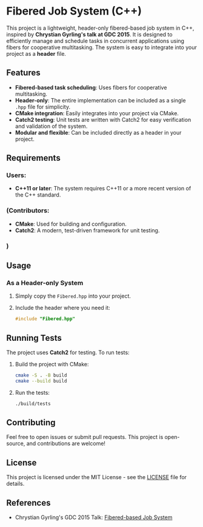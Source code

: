 # Fibered Job System (C++) 

This project is a lightweight, header-only fibered-based job system in C++, inspired by **Chrystian Gyrling's talk at GDC 2015**. It is designed to efficiently manage and schedule tasks in concurrent applications using fibers for cooperative multitasking. The system is easy to integrate into your project as a **header** file.

## Features

- **Fibered-based task scheduling**: Uses fibers for cooperative multitasking.
- **Header-only**: The entire implementation can be included as a single `.hpp` file for simplicity.
- **CMake integration**: Easily integrates into your project via CMake.
- **Catch2 testing**: Unit tests are written with Catch2 for easy verification and validation of the system.
- **Modular and flexible**: Can be included directly as a header in your project.

## Requirements

### Users:
- **C++11 or later**: The system requires C++11 or a more recent version of the C++ standard.
### (Contributors:
- **CMake**: Used for building and configuration.
- **Catch2**: A modern, test-driven framework for unit testing.
### )

## Usage

### As a Header-only System

1. Simply copy the `Fibered.hpp` into your project.

2. Include the header where you need it:

   ```cpp
   #include "Fibered.hpp"
   ```

## Running Tests

The project uses **Catch2** for testing. To run tests:

1. Build the project with CMake:

   ```bash
   cmake -S . -B build
   cmake --build build
   ```

2. Run the tests:

   ```bash
   ./build/tests
   ```

## Contributing

Feel free to open issues or submit pull requests. This project is open-source, and contributions are welcome!

## License

This project is licensed under the MIT License - see the [LICENSE](LICENSE) file for details.

## References

- Chrystian Gyrling's GDC 2015 Talk: [Fibered-based Job System](https://www.gdcvault.com/play/1022186/Parallelizing-the-Naughty-Dog-Engine)
